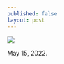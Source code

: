 ```yaml
---
published: false
layout: post
---
```



![]({{site.baseurl}}/images/IMG_2773-2-FuenteBODE.jpg)

May 15, 2022.
